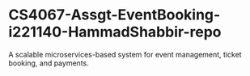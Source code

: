 # CS4067-Assgt-EventBooking-i221140-HammadShabbir-repo
 A scalable microservices-based system for event management, ticket booking, and payments. 
